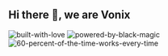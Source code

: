 ## Hi there 👋, we are Vonix

![built-with-love](https://github.com/vonix-id/.github-private/assets/627874/22ed32c6-a71f-4a4a-a505-016777d1595f)
![powered-by-black-magic](https://github.com/vonix-id/.github-private/assets/627874/40466638-3aec-4161-a298-54c0f6b77489)
![60-percent-of-the-time-works-every-time](https://github.com/vonix-id/.github-private/assets/627874/3bd5f03d-e812-4e31-910e-c6138b4a21a9)

<!--

**Here are some ideas to get you started:**

🙋‍♀️ A short introduction - what is your organization all about?
🌈 Contribution guidelines - how can the community get involved?
👩‍💻 Useful resources - where can the community find your docs? Is there anything else the community should know?
🍿 Fun facts - what does your team eat for breakfast?
🧙 Remember, you can do mighty things with the power of [Markdown](https://docs.github.com/github/writing-on-github/getting-started-with-writing-and-formatting-on-github/basic-writing-and-formatting-syntax)
-->
